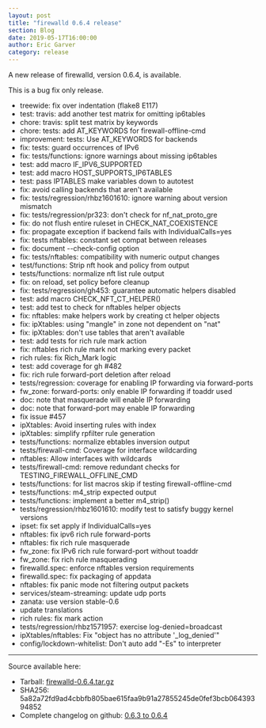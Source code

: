 ```yaml
---
layout: post
title: "firewalld 0.6.4 release"
section: Blog
date: 2019-05-17T16:00:00
author: Eric Garver
category: release
---
```


A new release of firewalld, version 0.6.4, is available.

This is a bug fix only release.

- treewide: fix over indentation (flake8 E117)
- test: travis: add another test matrix for omitting ip6tables
- chore: travis: split test matrix by keywords
- chore: tests: add AT_KEYWORDS for firewall-offline-cmd
- improvement: tests: Use AT_KEYWORDS for backends
- fix: tests: guard occurrences of IPv6
- fix: tests/functions: ignore warnings about missing ip6tables
- test: add macro IF_IPV6_SUPPORTED
- test: add macro HOST_SUPPORTS_IP6TABLES
- test: pass IPTABLES make variables down to autotest
- fix: avoid calling backends that aren't available
- fix: tests/regression/rhbz1601610: ignore warning about version mismatch
- fix: tests/regression/pr323: don't check for nf_nat_proto_gre
- fix: do not flush entire ruleset in CHECK_NAT_COEXISTENCE
- fix: propagate exception if backend fails with IndividualCalls=yes
- fix: tests nftables: constant set compat between releases
- fix: document --check-config option
- fix: tests/nftables: compatibility with numeric output changes
- test/functions: Strip nft hook and policy from output
- tests/functions: normalize nft list rule output
- fix: on reload, set policy before cleanup
- fix: tests/regression/gh453: guarantee automatic helpers disabled
- test: add macro CHECK_NFT_CT_HELPER()
- test: add test to check for nftables helper objects
- fix: nftables: make helpers work by creating ct helper objects
- fix: ipXtables: using "mangle" in zone not dependent on "nat"
- fix: ipXtables: don't use tables that aren't available
- test: add tests for rich rule mark action
- fix: nftables rich rule mark not marking every packet
- rich rules: fix Rich_Mark logic
- test: add coverage for gh #482
- fix: rich rule forward-port deletion after reload
- tests/regression: coverage for enabling IP forwarding via forward-ports
- fw_zone: forward-ports: only enable IP forwarding if toaddr used
- doc: note that masquerade will enable IP forwarding
- doc: note that forward-port may enable IP forwarding
- fix issue #457
- ipXtables: Avoid inserting rules with index
- ipXtables: simplify rpfilter rule generation
- tests/functions: normalize ebtables inversion output
- tests/firewall-cmd: Coverage for interface wildcarding
- nftables: Allow interfaces with wildcards
- tests/firewall-cmd: remove redundant checks for TESTING_FIREWALL_OFFLINE_CMD
- tests/functions: for list macros skip if testing firewall-offline-cmd
- tests/functions: m4_strip expected output
- tests/functions: implement a better m4_strip()
- tests/regression/rhbz1601610: modify test to satisfy buggy kernel versions
- ipset: fix set apply if IndividualCalls=yes
- nftables: fix ipv6 rich rule forward-ports
- nftables: fix rich rule masquerade
- fw_zone: fix IPv6 rich rule forward-port without toaddr
- fw_zone: fix rich rule masquerading
- firewalld.spec: enforce nftables version requirements
- firewalld.spec: fix packaging of appdata
- nftables: fix panic mode not filtering output packets
- services/steam-streaming: update udp ports
- zanata: use version stable-0.6
- update translations
- rich rules: fix mark action
- tests/regression/rhbz1571957: exercise log-denied=broadcast
- ipXtables/nftables: Fix "object has no attribute '_log_denied'"
- config/lockdown-whitelist: Don't auto add "-Es" to interpreter

-----

Source available here:

 * Tarball: [firewalld-0.6.4.tar.gz](https://github.com/firewalld/firewalld/releases/download/v0.6.4/firewalld-0.6.4.tar.gz)
 * SHA256: 5a82a72fd9ad4cbbfb805bae615faa9b91a27855245de0fef3bcb06439394852
 * Complete changelog on github: [0.6.3 to 0.6.4](https://github.com/firewalld/firewalld/compare/v0.6.3...v0.6.4)
